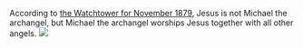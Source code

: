 According to [the Watchtower for November 1879](https://drive.google.com/file/d/1pjAzIcxw9scBoOicWS3yZ8_SwPFaF3uJ/view?usp=drivesdk&disco=AAAAm89akD4), Jesus is not Michael the archangel, but Michael the archangel worships Jesus together with all other angels. 
[ ![](https://i.ibb.co/zmqDsyy/6987-A4-FA-82-E6-4-FAA-9-CEC-F1-FCE2349-B14.jpg) ](https://i.ibb.co/df8xBdd/6987-A4-FA-82-E6-4-FAA-9-CEC-F1-FCE2349-B14.jpg)


